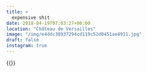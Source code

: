 ```yaml
---
title: >
  expensive shit
date: 2018-04-19T07:03:27+00:00
location: "Château de Versailles"
image: "/img/e4ddc38937294cd119c52d0451ae4911.jpg"
draft: false
instagram: true
---
```


{{<photo src="/img/e4ddc38937294cd119c52d0451ae4911.jpg">}}
